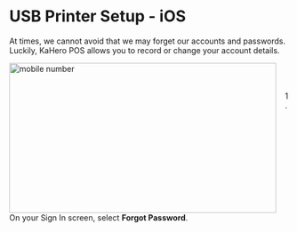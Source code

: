 # **USB Printer Setup - iOS**

At times, we cannot avoid that we may forget our accounts and passwords. Luckily, KaHero POS allows you to record or change your account details.

<p><img src="_content/_recover/1.png" alt="mobile number" width="480" height="270" style="float:left; margin-right:1rem"><br><br><br>1. On your Sign In screen, select <B>Forgot Password</b>.</p>

<br><br><br><br><br>